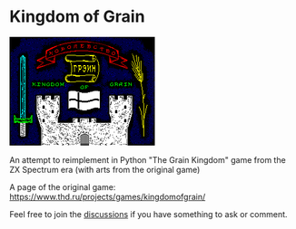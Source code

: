 # Kingdom of Grain

![title screen](resources/title.png)

An attempt to reimplement in Python "The Grain Kingdom" game from the ZX Spectrum era (with arts from the original game)

A page of the original game: https://www.thd.ru/projects/games/kingdomofgrain/

Feel free to join the [discussions](https://github.com/insolor/kingdomofgrain/discussions) if you have something to ask or comment.
